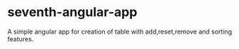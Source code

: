 # seventh-angular-app
 A simple angular app  for creation of table with add,reset,remove and sorting features.
